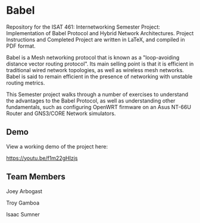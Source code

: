 # Babel

Repository for the ISAT 461: Internetworking Semester Project: Implementation of Babel Protocol and Hybrid Network Architectures. Project Instructions and Completed Project are written in LaTeX, and compiled in PDF format.

Babel is a Mesh networking protocol that is known as a "loop-avoiding distance vector routing protocol". Its main selling point is that it is efficient in traditional wired network topologies, as well as wireless mesh networks. Babel is said to remain efficient in the presence of networking with unstable routing metrics.

This Semester project walks through a number of exercises to understand the advantages to the Babel Protocol, as well as understanding other fundamentals, such as configuring OpenWRT firmware on an Asus NT-66U Router and GNS3/CORE Network simulators.

## Demo ##

View a working demo of the project here:

https://youtu.be/f1m22gHIzjs

## Team Members  ##

Joey Arbogast

Troy Gamboa

Isaac Sumner
